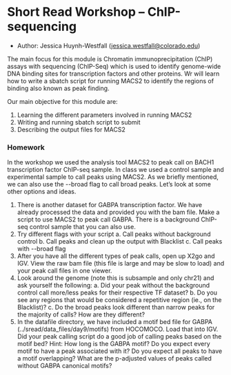 # Short Read Workshop – ChIP-sequencing 
- Author: Jessica Huynh-Westfall (jessica.westfall@colorado.edu)

The main focus for this module is Chromatin immunoprecipitation (ChIP) assays with sequencing (ChIP-Seq) which is used to identify genome-wide DNA binding sites for transcription factors and other proteins. Wr will learn how to write a sbatch script for running MACS2 to identify the regions of binding also known as peak finding.

Our main objective for this module are:
1. Learning the different parameters involved in running MACS2
2. Writing and running sbatch script to submit 
3. Describing the output files for MACS2

### Homework
In the workshop we used the analysis tool MACS2 to peak call on BACH1 transcription factor ChIP-seq sample. In class we used a control sample and experimental sample to call peaks using MACS2. As we briefly mentioned, we can also use the --broad flag to call broad peaks. Let’s look at some other options and ideas.

1. There is another dataset for GABPA transcription factor. We have already processed
the data and provided you with the bam file. Make a script to use MACS2 to peak call
GABPA. There is a background ChIP-seq control sample that you can also use.
2. Try different flags with your script
a. Call peaks without background control
b. Call peaks and clean up the output with Blacklist
c. Call peaks with --broad flag
3. After you have all the different types of peak calls, open up X2go and IGV. View the
raw bam file (this file is large and may be slow to load) and your peak call files in one
viewer.
4. Look around the genome (note this is subsample and only chr21) and ask yourself
the following:
a. Did your peak without the background control call more/less peaks for their
respective TF dataset?
b. Do you see any regions that would be considered a repetitive region (ie., on
the Blacklist)?
c. Do the broad peaks look different than narrow peaks for the majority of calls?
How are they different?
5. In the datafile directory, we have included a motif bed file for GABPA
(../sread/data_files/day9/motifs) from HOCOMOCO. Load that into IGV. Did your peak
calling script do a good job of calling peaks based on the motif bed?
Hint: How long is the GABPA motif? Do you expect every motif to have a peak
associated with it? Do you expect all peaks to have a motif overlapping? What are the
p-adjusted values of peaks called without GABPA canonical motifs?

